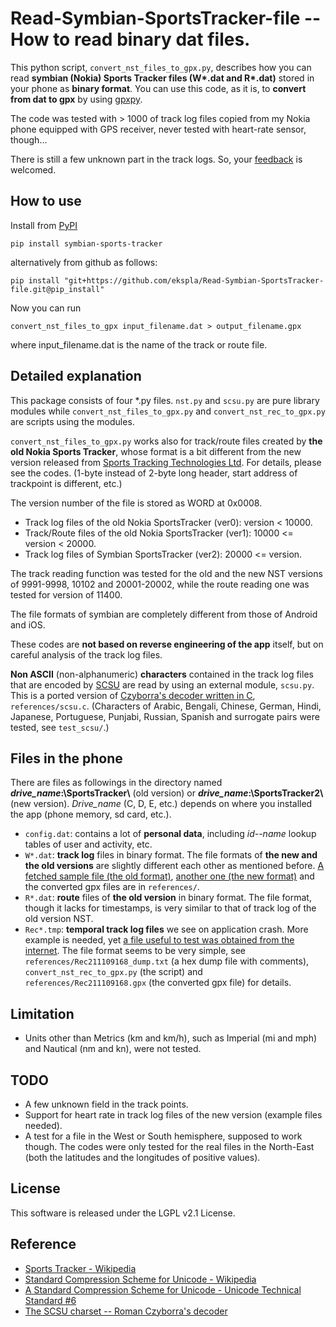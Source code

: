 # Read-Symbian-SportsTracker-file -- How to read binary dat files.
 This python script, `convert_nst_files_to_gpx.py`, describes how you can read **symbian (Nokia) Sports Tracker files (W\*.dat and R\*.dat)** 
 stored in your phone as **binary format**.  You can use this code, as it is, to **convert from dat to gpx** by using 
[gpxpy](https://github.com/tkrajina/gpxpy).

 The code was tested with > 1000 of track log files copied from my Nokia phone equipped with GPS receiver, never tested with heart-rate 
 sensor, though...

 There is still a few unknown part in the track logs.  So, your [feedback](https://github.com/ekspla/Read-Symbian-SportsTracker-file/issues) is welcomed.

## How to use
Install from [PyPI](https://pypi.org/project/symbian-sports-tracker/)
```Shell
pip install symbian-sports-tracker
```

alternatively from github as follows:
```Shell
pip install "git+https://github.com/ekspla/Read-Symbian-SportsTracker-file.git@pip_install"
```

Now you can run
```Shell
convert_nst_files_to_gpx input_filename.dat > output_filename.gpx
```
where input_filename.dat is the name of the track or route file.

## Detailed explanation
This package consists of four \*.py files.  `nst.py` and `scsu.py` are pure library modules while `convert_nst_files_to_gpx.py` and 
`convert_nst_rec_to_gpx.py` are scripts using the modules.

`convert_nst_files_to_gpx.py` works also for track/route files created by **the old Nokia Sports Tracker**, whose format is a bit different from the new 
version released from [Sports Tracking Technologies Ltd](http://www.sports-tracker.com/).  For details, please see the codes.  (1-byte instead 
of 2-byte long header, start address of trackpoint is different, etc.)

The version number of the file is stored as WORD at 0x0008.
- Track log files of the old Nokia SportsTracker (ver0):                version < 10000.
- Track/Route files of the old Nokia SportsTracker (ver1):     10000 <= version < 20000.
- Track log files of Symbian SportsTracker (ver2):             20000 <= version.

The track reading function was tested for the old and the new NST versions of 9991-9998, 10102 and 20001-20002, while 
the route reading one was tested for version of 11400.

 The file formats of symbian are completely different from those of Android and iOS.

 These codes are **not based on reverse engineering of the app** itself, but on careful analysis of the track log files.
 
 **Non ASCII** (non-alphanumeric) **characters** contained in the track log files that are encoded by [SCSU](https://www.unicode.org/reports/tr6/tr6-4.html) 
 are read by using an external module, `scsu.py`.  This is a ported version of [Czyborra's decoder written in C](http://czyborra.com/scsu/), 
 `references/scsu.c`.  (Characters of Arabic, Bengali, Chinese, German, Hindi, Japanese, Portuguese, Punjabi, Russian, Spanish and surrogate pairs 
 were tested, see `test_scsu/`.)

## Files in the phone
There are files as followings in the directory named **_drive_name_:\SportsTracker\\** (old version) or **_drive_name_:\SportsTracker2\\** 
(new version).  _Drive_name_ (C, D, E, etc.) depends on where you installed the app (phone memory, sd card, etc.).

- `config.dat`: contains a lot of **personal data**, including _id--name_ lookup tables of user and activity, etc. 
- `W*.dat`: **track log** files in binary format.  The file formats of **the new and the old versions** are slightly different each other as
mentioned before.  [A fetched sample file (the old format)](https://www.elektroda.pl/rtvforum/topic1416097.html), 
[another one (the new format)](https://sourceforge.net/p/gpsbabel/mailman/message/26219411/) and the converted gpx files are in `references/`.
- `R*.dat`: **route** files of **the old version** in binary format.  The file format, though it lacks for timestamps, is very similar to that of 
track log of the old version NST.
- `Rec*.tmp`: **temporal track log files** we see on application crash.  More example is needed, yet [a file useful to test was obtained from 
the internet](https://forum.allnokia.ru/viewtopic.php?t=65299&start=210).  The file format seems to be very simple, see 
`references/Rec211109168_dump.txt` (a hex dump file with comments), `convert_nst_rec_to_gpx.py` (the script)  and 
`references/Rec211109168.gpx` (the converted gpx file) for details. 

## Limitation
- Units other than Metrics (km and km/h), such as Imperial (mi and mph) and Nautical (nm and kn), were not tested.

## TODO
- A few unknown field in the track points.
- Support for heart rate in track log files of the new version (example files needed).
- A test for a file in the West or South hemisphere, supposed to work though.  The codes were only tested for the real files in the North-East 
(both the latitudes and the longitudes of positive values).

## License
This software is released under the LGPL v2.1 License.

## Reference
- [Sports Tracker - Wikipedia](https://en.wikipedia.org/wiki/Sports_Tracker)
- [Standard Compression Scheme for Unicode - Wikipedia](https://en.wikipedia.org/wiki/Standard_Compression_Scheme_for_Unicode)
- [A Standard Compression Scheme for Unicode - Unicode Technical Standard #6](https://www.unicode.org/reports/tr6/tr6-4.html)
- [The SCSU charset -- Roman Czyborra's decoder](http://czyborra.com/scsu/)
